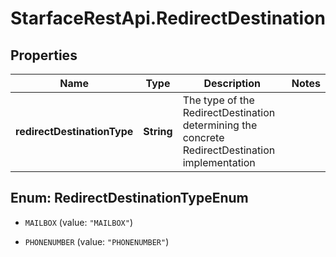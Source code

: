 # StarfaceRestApi.RedirectDestination

## Properties
Name | Type | Description | Notes
------------ | ------------- | ------------- | -------------
**redirectDestinationType** | **String** | The type of the RedirectDestination determining the concrete RedirectDestination implementation | 


<a name="RedirectDestinationTypeEnum"></a>
## Enum: RedirectDestinationTypeEnum


* `MAILBOX` (value: `"MAILBOX"`)

* `PHONENUMBER` (value: `"PHONENUMBER"`)




